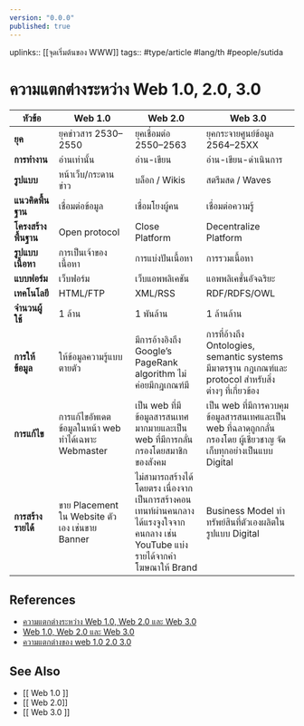 ```yaml
---
version: "0.0.0"
published: true
---
```

uplinks:: [[จุดเริ่มต้นของ WWW]]
tags:: #type/article #lang/th #people/sutida 
# ความแตกต่างระหว่าง Web 1.0, 2.0, 3.0
 
 **หัวข้อ** |   **Web 1.0**    |   **Web 2.0**  | **Web 3.0**
 ------------|---------------|--------------|-----------
**ยุค**  |ยุคข่าวสาร 2530–2550|ยุคเชื่อมต่อ 2550–2563 |ยุคกระจายศูนย์ข้อมูล 2564–25XX
**การทำงาน**  |อ่านเท่านั้น | อ่าน-เขียน | อ่าน-เขียน-ดำเนินการ 
**รูปแบบ** |หน้าเว็บ/กระดานข่าว |บล็อก / Wikis |สตรีมสด / Waves
**แนวคิดพื้นฐาน** | เชื่อมต่อข้อมูล | เชื่อมโยงผู้คน | เชื่อมต่อความรู้
**โครงสร้างพื้นฐาน** | Open protocol | Close Platform |Decentralize Platform
**รูปแบบเนื้อหา** | การเป็นเจ้าของเนื้อหา | การแบ่งปันเนื้อหา | การรวมเนื้อหา
**แบบฟอร์ม** | เว็บฟอร์ม |เว็บแอพพลิเคชัน | แอพพลิเคชั่นอัจฉริยะ
**เทคโนโลยี** | HTML/FTP | XML/RSS |RDF/RDFS/OWL
**จำนวนผู้ใช้**| 1 ล้าน | 1 พันล้าน|1 ล้านล้าน
**การให้ข้อมูล** | ให้ข้อมูลความรู้แบบตายตัว | มีการอ้างอิงถึง Google’s PageRank algorithm ไม่ค่อยมีกฎเกณฑ์มี | การที่อ้างถึง Ontologies, semantic systems มีมาตรฐาน กฎเกณฑ์และ protocol สำหรับสิ่งต่างๆ ที่เกี่ยวข้อง
**การแก้ไข** | การแก้ไขอัพเดตข้อมูลในหน้า web ทำได้เฉพาะ Webmaster | เป็น web ที่มีข้อมูลสารสนเทศมากมายและเป็น web ที่มีการกลั่นกรองโดยสมาชิกของสังคม | เป็น web ที่มีการควบคุมข้อมูลสารสนเทศและเป็น web ที่ฉลาดถูกกลั่นกรองโดย ผู้เชี่ยวชาญ จัดเก็บทุกอย่างเป็นแบบ Digital
**การสร้างรายได้** | ขาย Placement ใน Website ตัวเอง เช่นขาย Banner |  ไม่สามารถสร้างได้โดยตรง เนื่องจากเป็นการสร้างคอนเทนท์ผ่านคนกลาง ได้แรงจูงใจจากคนกลาง เช่น YouTube แบ่งรายได้จากค่าโฆษณาให้ Brand |Business Model ทำทรัพย์สินที่ตัวเองผลิตในรูปแบบ Digital


## References
- [ความแตกต่างระหว่าง Web 1.0, Web 2.0 และ Web 3.0](https://th.natapa.org/difference-between-web-one-web-two-and-web-three-2233)
- [Web 1.0, Web 2.0 และ Web 3.0](https://zixzax.net/%E0%B8%97%E0%B8%B3%E0%B9%80%E0%B8%A7%E0%B9%87%E0%B8%9A%E0%B9%84%E0%B8%8B%E0%B8%95%E0%B9%8C-%E0%B8%AD%E0%B8%AD%E0%B8%81%E0%B9%81%E0%B8%9A%E0%B8%9A%E0%B9%80%E0%B8%A7%E0%B9%87%E0%B8%9A%E0%B9%84%E0%B8%8B/web-1-0-web-2-0-and-web-3-0/)
- [ความแตกต่างของ web 1.0 2.0 3.0 ](http://tanatthakan.blogspot.com/2015/01/web10-20-30-40.html)

## See Also
- [[ Web 1.0 ]]
- [[ Web 2.0]]
- [[ Web 3.0 ]]

